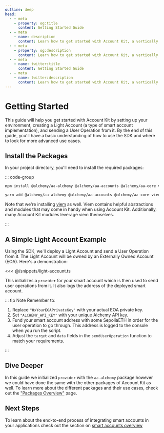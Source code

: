 ```yaml
---
outline: deep
head:
  - - meta
    - property: og:title
      content: Getting Started Guide
  - - meta
    - name: description
      content: Learn how to get started with Account Kit, a vertically integrated stack for building apps that support ERC-4337.
  - - meta
    - property: og:description
      content: Learn how to get started with Account Kit, a vertically integrated stack for building apps that support ERC-4337.
  - - meta
    - name: twitter:title
      content: Getting Started Guide
  - - meta
    - name: twitter:description
      content: Learn how to get started with Account Kit, a vertically integrated stack for building apps that support ERC-4337.
---
```


# Getting Started

This guide will help you get started with Account Kit by setting up your environment, creating a Light Account (a type of smart account implementation), and sending a User Operation from it. By the end of this guide, you'll have a basic understanding of how to use the SDK and where to look for more advanced use cases.

## Install the Packages

In your project directory, you'll need to install the required packages:

::: code-group

```bash [npm]
npm install @alchemy/aa-alchemy @alchemy/aa-accounts @alchemy/aa-core viem
```

```bash [yarn]
yarn add @alchemy/aa-alchemy @alchemy/aa-accounts @alchemy/aa-core viem
```

Note that we're installing [viem](https://viem.sh/) as well. Viem contains helpful abstractions and modules that may come in handy when using Account Kit. Additionally, many Account Kit modules leverage viem themselves.

:::

## A Simple Light Account Example

Using the SDK, we'll deploy a Light Account and send a User Operation from it. The Light Account will be owned by an Externally Owned Account (EOA). Here's a demonstration:

<<< @/snippets/light-account.ts

This initializes a `provider` for your smart account which is then used to send user operations from it. It also logs the address of the deployed smart account.

::: tip Note
Remember to:

1. Replace `"0xYourEOAPrivateKey"` with your actual EOA private key.
2. Set `"ALCHEMY_API_KEY"` with your unique Alchemy API key.
3. Fund your smart account address with some SepoliaETH in order for the user operation to go through. This address is logged to the console when you run the script.
4. Adjust the `target` and `data` fields in the `sendUserOperation` function to match your requirements.

:::

## Dive Deeper

In this guide we initialized `provider` with the `aa-alchemy` package however we could have done the same with the other packages of Account Kit as well. To learn more about the different packages and their use cases, check out the ["Packages Overview"](/package-overview) page.

## Next Steps

To learn about the end-to-end process of integrating smart accounts in your applications check out the section on [smart accounts overview](/smart-accounts/overview.html)
